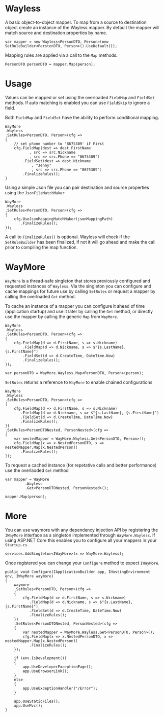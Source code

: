 # Wayless

A basic object-to-object mapper.
To map from a source to destination object create an instance of the Wayless mapper.
By default the mapper will match source and destination properties by name. 

	var mapper = new Wayless<PersonDTO, Person>(new SetRuleBuilder<PerstonDTO, Person>().UseDefault());

Mapping rules are applied via a call to the `Map` methods.

	PersonDTO personDTO = mapper.Map(person);


# Usage

Values can be mapped or set using the overloaded `FieldMap` and `FieldSet` methods. If auto matching is enabled 
you can use `FieldSkip` to ignore a field.  

Both `FieldMap` and `FieldSet` have the ability to perform conditional mapping.

	WayMore
	.Wayless
	.SetRules<PersonDTO, Person>(cfg =>
	{
		// set phone number to '8675309' if First
		cfg.FieldMap(dest => dest.FirstName
			   , src => src.Nickname
			   , src => src.Phone == "8675309")
		    .FieldSet(dest => dest.Nickname
			    , "Jenny"
			    , src => src.Phone == "8675309")
		    .FinalizeRules(); 
	}

Using a simple Json file you can pair destination and source properties using the `JsonFileMatchMaker`

	WayMore
	.Wayless
	.SetRules<PersonDTO, Person>(cfg =>
    {
        cfg.UseJsonMappingMatchMaker(jsonMappingPath)
	       .FinalizeRules(); 
    });

A call to `FinalizeRules()` is optional. Wayless will check if the `SetRuleBuilder` has been finalized, if not it will
go ahead and make the call prior to compiling the map function.

# WayMore

`WayMore` is a thread-safe singleton that stores previously configured and requested instances of `Wayless`.
Via the singleton you can configure and cache mappings for future use by calling `SetRules` or request a mapper by calling the
overloaded `Get` method.

To cache an instance of a mapper you can configure it ahead of time (application startup) and use it 
later by calling the `Get` method, or directly use the mapper by calling the generic `Map` from `WayMore`.

	WayMore
	.Wayless
	.SetRules<PersonDTO, Person>(cfg =>
	{
		cfg.FieldMap(d => d.FirstName, s => s.Nickname)
		    .FieldMap(d => d.Nickname, s => $"{s.LastName}, {s.FirstName}")
		    .FieldSet(d => d.CreateTime, DateTime.Now)
		    .FinalizeRules(); 
	});

	var personDTO = WayMore.Wayless.Map<PersonDTO, Person>(person);

`SetRules` returns a reference to `WayMore` to enable chained configurations 

	WayMore
	.Wayless
	.SetRules<PersonDTO, Person>(cfg =>
	{
		cfg.FieldMap(d => d.FirstName, s => s.Nickname)
		   .FieldMap(d => d.Nickname, s => $"{s.LastName}, {s.FirstName}")
		   .FieldSet(d => d.CreateTime, DateTime.Now)
		   .FinalizeRules(); 
	})
	.SetRules<PersonDTONested, PersonNested>(cfg =>
	{
		var nestedMapper = WayMore.Wayless.Get<PersonDTO, Person>();
		cfg.FieldMap(x => x.NestedPersonDTO, x => nestedMapper.Map(x.NestedPerson))
		   .FinalizeRules(); 
	});


To request a cached instance (for repetative calls and better performance) use the overlaoded `Get` method

	var mapper = WayMore
		     .Wayless
		     .Get<PersonDTONested, PersonNested>();

	mapper.Map(person);


# More

You can use waymore with any dependency injection API by registering the `IWayMore` interface as a singleton 
implemented through `WayMore.Wayless`. If using ASP.NET Core this enables you to configure all your mappers in your `Startup.cs`

	services.AddSingleton<IWayMore>(x => WayMore.Wayless);

Once registered you can change your `Configure` method to expect `IWayMore`. 


	public void Configure(IApplicationBuilder app, IHostingEnvironment env, IWayMore waymore)
	{
		waymore
		.SetRules<PersonDTO, Person>(cfg =>
		{
			cfg.FieldMap(d => d.FirstName, s => s.Nickname)
			   .FieldMap(d => d.Nickname, s => $"{s.LastName}, {s.FirstName}")
			   .FieldSet(d => d.CreateTime, DateTime.Now)
			   .FinalizeRules(); 
		})
		.SetRules<PersonDTONested, PersonNested>(cfg =>
		{
			var nestedMapper = WayMore.Wayless.Get<PersonDTO, Person>();
			cfg.FieldMap(x => x.NestedPersonDTO, x => nestedMapper.Map(x.NestedPerson))
			   .FinalizeRules(); 
		});
		
		if (env.IsDevelopment())
		{
			app.UseDeveloperExceptionPage();
			app.UseBrowserLink();
		}
		else
		{
			app.UseExceptionHandler("/Error");
		}

		app.UseStaticFiles();
		app.UseMvc();
	}
